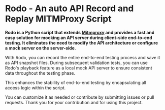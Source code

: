 # Rodo - An auto API Record and Replay MITMProxy Script

**Rodo is a Python script that extends [Mitmproxy](https://mitmproxy.org) and provides a fast and easy solution for mocking an API server during client-side end-to-end testing. It eliminates the need to modify the API architecture or configure a mock server on the server-side.**

With Rodo, you can record the entire end-to-end testing process and save it as API snapshot files.
During subsequent validation tests, you can use Rodo's playback feature as a local mock API server to ensure consistent data throughout the testing phase.

This enhances the stability of end-to-end testing by encapsulating all access logic within the script.

You can customize it as needed or contribute by submitting issues or pull requests.
Thank you for your contribution and for using this project.
